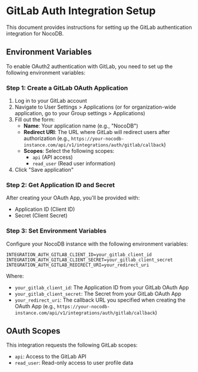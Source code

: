 # GitLab Auth Integration Setup

This document provides instructions for setting up the GitLab authentication integration for NocoDB.

## Environment Variables

To enable OAuth2 authentication with GitLab, you need to set up the following environment variables:

### Step 1: Create a GitLab OAuth Application

1. Log in to your GitLab account
2. Navigate to User Settings > Applications (or for organization-wide application, go to your Group settings > Applications)
3. Fill out the form:
   - **Name**: Your application name (e.g., "NocoDB")
   - **Redirect URI**: The URL where GitLab will redirect users after authorization (e.g., `https://your-nocodb-instance.com/api/v1/integrations/auth/gitlab/callback`)
   - **Scopes**: Select the following scopes:
     - `api` (API access)
     - `read_user` (Read user information)
4. Click "Save application"

### Step 2: Get Application ID and Secret

After creating your OAuth App, you'll be provided with:
- Application ID (Client ID)
- Secret (Client Secret)

### Step 3: Set Environment Variables

Configure your NocoDB instance with the following environment variables:

```
INTEGRATION_AUTH_GITLAB_CLIENT_ID=your_gitlab_client_id
INTEGRATION_AUTH_GITLAB_CLIENT_SECRET=your_gitlab_client_secret
INTEGRATION_AUTH_GITLAB_REDIRECT_URI=your_redirect_uri
```

Where:
- `your_gitlab_client_id`: The Application ID from your GitLab OAuth App
- `your_gitlab_client_secret`: The Secret from your GitLab OAuth App
- `your_redirect_uri`: The callback URL you specified when creating the OAuth App (e.g., `https://your-nocodb-instance.com/api/v1/integrations/auth/gitlab/callback`)

## OAuth Scopes

This integration requests the following GitLab scopes:
- `api`: Access to the GitLab API
- `read_user`: Read-only access to user profile data 